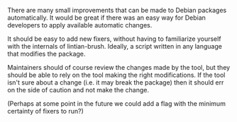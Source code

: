 There are many small improvements that can be made to Debian packages
automatically. It would be great if there was an easy way for Debian developers
to apply available automatic changes.

It should be easy to add new fixers, without having to familiarize yourself
with the internals of lintian-brush. Ideally, a script written in any language
that modifies the package.

Maintainers should of course review the changes made by the tool, but they should
be able to rely on the tool making the right modifications. If the tool isn't sure
about a change (i.e. it may break the package) then it should err on the side
of caution and not make the change.

(Perhaps at some point in the future we could add a flag with the minimum
certainty of fixers to run?)
